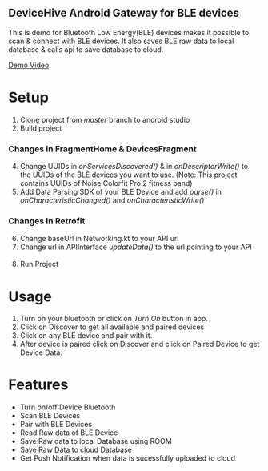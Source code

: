 **DeviceHive Android Gateway for BLE devices**
--------------------------------

This is demo for Bluetooth Low Energy(BLE) devices makes it possible to scan & connect with BLE devices. It also saves BLE raw data to local database & calls api to save database to cloud.<br>

[Demo Video](https://drive.google.com/file/d/1HxOtPsGNLujUC6DqwYlv0zBvQbbGR5Bp/view?usp=sharing)<br>

**Setup**
==================
1. Clone project from <i>master</i> branch to android studio
2. Build project<br>
### Changes in FragmentHome & DevicesFragment<br>
4. Change UUIDs in <i>onServicesDiscovered()</i> & in <i>onDescriptorWrite()</i> to the UUIDs of the BLE devices you want to use. (Note: This project contains UUIDs of Noise Colorfit Pro 2 fitness band)<br>
5. Add Data Parsing SDK of your BLE Device and add <i>parse()</i> in <i>onCharacteristicChanged()</i> and <i>onCharacteristicWrite()</i><br>
### Changes in Retrofit
6. Change baseUrl in Networking.kt to your API url<br>
7. Change url in APIInterface <i>updateData()</i> to the url pointing to your API<br><br>
8. Run Project


**Usage**
==================
1. Turn on your bluetooth or click on <i>Turn On</i> button in app.
2. Click on Discover to get all available and paired devices
3. Click on any BLE device and pair with it.
4. After device is paired click on Discover and click on Paired Device to get Device Data.

**Features**
==================
- Turn on/off Device Bluetooth
- Scan BLE Devices
- Pair with BLE Devices
- Read Raw data of BLE Device
- Save Raw data to local Database using ROOM
- Save Raw Data to cloud Database 
- Get Push Notification when data is sucessfully uploaded to cloud
